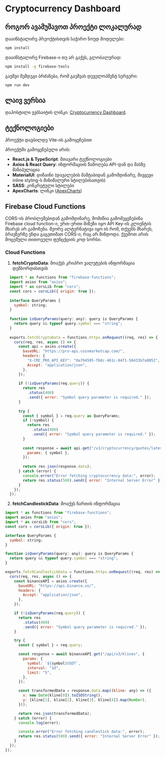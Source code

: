 # Cryptocurrency Dashboard

## როგორ ავამუშავოთ პროექტი ლოკალურად

 დააინსტალირე პრეოქტისთვის საჭირო ნოუდ მოდულები:
   ```bash
   npm install
  ```

 დააინსტალირე Firebase-ი თუ არ გაქვს, გლობალურად:
   ```bash
   npm install -g firebase-tools
  ```

 გაუშვი შემდეგი ბრძანება, რომ გაეშვას დეველოპმენტ სერვერი:
   ```bash
   npm run dev
  ```


## ლაივ ვერსია

დაჰოსტილი ვებსაიტის ლინკი: [Cryptocurrency Dashboard](https://bonny-group-task-7aafe.web.app).


## ტექნოლოგიები

პროექტი დავბილდე Vite-ის გამოყენებით

პროექტში გამოყენებული არის:

- **React.js & TypeScript**: მთავარი ტექნოლოგიები
- **Axios & React Query**: ინფორმაციის წამოღება API-დან და მასზე მანიპულაცია
- **MaterialUI**: დიზაინი (დავალების მაშტაბიდან გამომდინარე, მივყევი inline styling-ს მინიმალური სტილებისათვის)
- **SASS**: კონკრეტული სტილები
- **ApexCharts**: ლინკი ([ApexCharts](https://apexcharts.com/))

## Firebase Cloud Functions

CORS-ის პრობლემებიდან გამომდინარე, მომიწია გამომეყენებინა Firebase cloud function-ი, ერთ-ერთი მიზეზი იყო API Key-ის კლიენტის მხარეს არ გამოჩენა.
მეორე ალტერნატივა იყო ის რომ, თქვენს მხარეს, ბრაუზერზე უნდა გაგეთიშათ CORS-ი, რაც არ მინდოდა.
ქვემოთ არის მოცემული თითოეული ფუნცქციის კოდ სორსი.

### Cloud Functions

1. **fetchCryptoData**: მოაქვს კრიპრო ვალუტების ინფორმაცია დეშბორდისთვის 

```javascript
  import * as functions from "firebase-functions";
  import axios from "axios";
  import * as corsLib from "cors";
  const cors = corsLib({ origin: true });
  
  interface QueryParams {
    symbol: string;
  }
  
  function isQueryParams(query: any): query is QueryParams {
    return query && typeof query.symbol === "string";
  }
  
  exports.fetchCryptoData = functions.https.onRequest((req, res) => {
    cors(req, res, async () => {
      const api = axios.create({
        baseURL: "https://pro-api.coinmarketcap.com/",
        headers: {
          "X-CMC_PRO_API_KEY": "0a794595-fb8c-461c-84f1-50433b7a8052",
          Accept: "application/json",
        },
      });
  
      if (!isQueryParams(req.query)) {
        return res
          .status(400)
          .send({ error: "Symbol query parameter is required." });
      }
  
      try {
        const { symbol } = req.query as QueryParams;
        if (!symbol) {
          return res
            .status(400)
            .send({ error: "Symbol query parameter is required." });
        }
  
        const response = await api.get("/v1/cryptocurrency/quotes/latest", {
          params: { symbol },
        });
  
        return res.json(response.data);
      } catch (error) {
        console.error("Error fetching cryptocurrency data:", error);
        return res.status(500).send({ error: "Internal Server Error" });
      }
    });
  });
```

2. **fetchCandlestickData**: მოაქვს ჩართის ინფორმაცია

```javascript
import * as functions from "firebase-functions";
import axios from "axios";
import * as corsLib from "cors";
const cors = corsLib({ origin: true });

interface QueryParams {
  symbol: string;
}

function isQueryParams(query: any): query is QueryParams {
  return query && typeof query.symbol === "string";
}

exports.fetchCandlestickData = functions.https.onRequest((req, res) => {
  cors(req, res, async () => {
    const binanceAPI = axios.create({
      baseURL: "https://api.binance.us/",
      headers: {
        Accept: "application/json",
      },
    });

    if (!isQueryParams(req.query)) {
      return res
        .status(400)
        .send({ error: "Symbol query parameter is required." });
    }

    try {
      const { symbol } = req.query;

      const response = await binanceAPI.get("/api/v3/klines", {
        params: {
          symbol: `${symbol}USDT`,
          interval: "1d",
          limit: "5",
        },
      });

      const transformedData = response.data.map((kline: any) => ({
        x: new Date(kline[0]).toISOString(),
        y: [kline[1], kline[2], kline[3], kline[4]].map(Number),
      }));

      return res.json(transformedData);
    } catch (error) {
      console.log(error);

      console.error("Error fetching candlestick data:", error);
      return res.status(500).send({ error: "Internal Server Error" });
    }
  });
});
```
   



